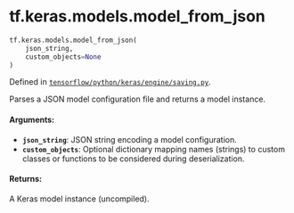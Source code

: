<div itemscope itemtype="http://developers.google.com/ReferenceObject">
<meta itemprop="name" content="tf.keras.models.model_from_json" />
<meta itemprop="path" content="Stable" />
</div>

# tf.keras.models.model_from_json

``` python
tf.keras.models.model_from_json(
    json_string,
    custom_objects=None
)
```



Defined in [`tensorflow/python/keras/engine/saving.py`](/code/stable/tensorflow/python/keras/engine/saving.py).

Parses a JSON model configuration file and returns a model instance.

#### Arguments:

* <b>`json_string`</b>: JSON string encoding a model configuration.
* <b>`custom_objects`</b>: Optional dictionary mapping names
        (strings) to custom classes or functions to be
        considered during deserialization.


#### Returns:

A Keras model instance (uncompiled).